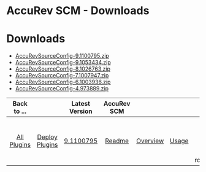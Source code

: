
AccuRev SCM - Downloads
=======================

# Downloads

- [AccuRevSourceConfig-9.1100795.zip](https://raw.githubusercontent.com/UrbanCode/IBM-UCD-PLUGINS/main/files/AccuRevSourceConfig/AccuRevSourceConfig-9.1100795.zip)
- [AccuRevSourceConfig-9.1053434.zip](https://raw.githubusercontent.com/UrbanCode/IBM-UCD-PLUGINS/main/files/AccuRevSourceConfig/AccuRevSourceConfig-9.1053434.zip)
- [AccuRevSourceConfig-8.1026763.zip](https://raw.githubusercontent.com/UrbanCode/IBM-UCD-PLUGINS/main/files/AccuRevSourceConfig/AccuRevSourceConfig-8.1026763.zip)
- [AccuRevSourceConfig-7.1007947.zip](https://raw.githubusercontent.com/UrbanCode/IBM-UCD-PLUGINS/main/files/AccuRevSourceConfig/AccuRevSourceConfig-7.1007947.zip)
- [AccuRevSourceConfig-6.1003936.zip](https://raw.githubusercontent.com/UrbanCode/IBM-UCD-PLUGINS/main/files/AccuRevSourceConfig/AccuRevSourceConfig-6.1003936.zip)
- [AccuRevSourceConfig-4.973889.zip](https://raw.githubusercontent.com/UrbanCode/IBM-UCD-PLUGINS/main/files/AccuRevSourceConfig/AccuRevSourceConfig-4.973889.zip)

|Back to ...||Latest Version|AccuRev SCM ||||
| :---: | :---: | :---: | :---: | :---: | :---: | :---: |
|[All Plugins](../../index.md)|[Deploy Plugins](../README.md)|[9.1100795](https://raw.githubusercontent.com/UrbanCode/IBM-UCD-PLUGINS/main/files/AccuRevSourceConfig/AccuRevSourceConfig-9.1100795.zip)|[Readme](README.md)|[Overview](overview.md)|[Usage](usage.md)|[Steps and Roles](steps and roles.md)|
